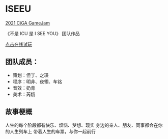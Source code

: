 # ISEEU
[2021 CiGA GameJam](https://www.youxibd.com/v2/gamejam/cgj2021)

《不是 ICU 是 I SEE YOU》 团队作品

[点击在线试玩](https://fanmingfei.github.io/ISEEU/)

## 团队成员：
- 策划：但丁、之瑛
- 程序：明非、夜翎、车铭
- 音效：奶青
- 美术：芮娥


## 故事梗概

人生的每个阶段都有快乐、烦恼、梦想、现实
身边的亲人、朋友、同事都会在你的人生列车上
带着人生的车票，与你一起前行